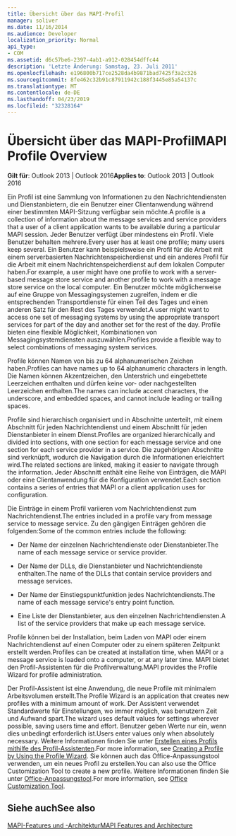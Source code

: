```yaml
---
title: Übersicht über das MAPI-Profil
manager: soliver
ms.date: 11/16/2014
ms.audience: Developer
localization_priority: Normal
api_type:
- COM
ms.assetid: d6c57be6-2397-4ab1-a912-028454dffc44
description: 'Letzte Änderung: Samstag, 23. Juli 2011'
ms.openlocfilehash: e196800b717ce2528da4b9871bad7425f3a2c326
ms.sourcegitcommit: 8fe462c32b91c87911942c188f3445e85a54137c
ms.translationtype: MT
ms.contentlocale: de-DE
ms.lasthandoff: 04/23/2019
ms.locfileid: "32328164"
---
```

# <a name="mapi-profile-overview"></a><span data-ttu-id="c58f5-103">Übersicht über das MAPI-Profil</span><span class="sxs-lookup"><span data-stu-id="c58f5-103">MAPI Profile Overview</span></span>

  
  
<span data-ttu-id="c58f5-104">**Gilt für**: Outlook 2013 | Outlook 2016</span><span class="sxs-lookup"><span data-stu-id="c58f5-104">**Applies to**: Outlook 2013 | Outlook 2016</span></span> 
  
<span data-ttu-id="c58f5-105">Ein Profil ist eine Sammlung von Informationen zu den Nachrichtendiensten und Dienstanbietern, die ein Benutzer einer Clientanwendung während einer bestimmten MAPI-Sitzung verfügbar sein möchte.</span><span class="sxs-lookup"><span data-stu-id="c58f5-105">A profile is a collection of information about the message services and service providers that a user of a client application wants to be available during a particular MAPI session.</span></span> <span data-ttu-id="c58f5-106">Jeder Benutzer verfügt über mindestens ein Profil. Viele Benutzer behalten mehrere.</span><span class="sxs-lookup"><span data-stu-id="c58f5-106">Every user has at least one profile; many users keep several.</span></span> <span data-ttu-id="c58f5-107">Ein Benutzer kann beispielsweise ein Profil für die Arbeit mit einem serverbasierten Nachrichtenspeicherdienst und ein anderes Profil für die Arbeit mit einem Nachrichtenspeicherdienst auf dem lokalen Computer haben.</span><span class="sxs-lookup"><span data-stu-id="c58f5-107">For example, a user might have one profile to work with a server-based message store service and another profile to work with a message store service on the local computer.</span></span> <span data-ttu-id="c58f5-108">Ein Benutzer möchte möglicherweise auf eine Gruppe von Messagingsystemen zugreifen, indem er die entsprechenden Transportdienste für einen Teil des Tages und einen anderen Satz für den Rest des Tages verwendet.</span><span class="sxs-lookup"><span data-stu-id="c58f5-108">A user might want to access one set of messaging systems by using the appropriate transport services for part of the day and another set for the rest of the day.</span></span> <span data-ttu-id="c58f5-109">Profile bieten eine flexible Möglichkeit, Kombinationen von Messagingsystemdiensten auszuwählen.</span><span class="sxs-lookup"><span data-stu-id="c58f5-109">Profiles provide a flexible way to select combinations of messaging system services.</span></span> 
  
<span data-ttu-id="c58f5-110">Profile können Namen von bis zu 64 alphanumerischen Zeichen haben.</span><span class="sxs-lookup"><span data-stu-id="c58f5-110">Profiles can have names up to 64 alphanumeric characters in length.</span></span> <span data-ttu-id="c58f5-111">Die Namen können Akzentzeichen, den Unterstrich und eingebettete Leerzeichen enthalten und dürfen keine vor- oder nachgestellten Leerzeichen enthalten.</span><span class="sxs-lookup"><span data-stu-id="c58f5-111">The names can include accent characters, the underscore, and embedded spaces, and cannot include leading or trailing spaces.</span></span> 
  
<span data-ttu-id="c58f5-112">Profile sind hierarchisch organisiert und in Abschnitte unterteilt, mit einem Abschnitt für jeden Nachrichtendienst und einem Abschnitt für jeden Dienstanbieter in einem Dienst.</span><span class="sxs-lookup"><span data-stu-id="c58f5-112">Profiles are organized hierarchically and divided into sections, with one section for each message service and one section for each service provider in a service.</span></span> <span data-ttu-id="c58f5-113">Die zugehörigen Abschnitte sind verknüpft, wodurch die Navigation durch die Informationen erleichtert wird.</span><span class="sxs-lookup"><span data-stu-id="c58f5-113">The related sections are linked, making it easier to navigate through the information.</span></span> <span data-ttu-id="c58f5-114">Jeder Abschnitt enthält eine Reihe von Einträgen, die MAPI oder eine Clientanwendung für die Konfiguration verwendet.</span><span class="sxs-lookup"><span data-stu-id="c58f5-114">Each section contains a series of entries that MAPI or a client application uses for configuration.</span></span>
  
<span data-ttu-id="c58f5-115">Die Einträge in einem Profil variieren vom Nachrichtendienst zum Nachrichtendienst.</span><span class="sxs-lookup"><span data-stu-id="c58f5-115">The entries included in a profile vary from message service to message service.</span></span> <span data-ttu-id="c58f5-116">Zu den gängigen Einträgen gehören die folgenden:</span><span class="sxs-lookup"><span data-stu-id="c58f5-116">Some of the common entries include the following:</span></span>
  
- <span data-ttu-id="c58f5-117">Der Name der einzelnen Nachrichtendienste oder Dienstanbieter.</span><span class="sxs-lookup"><span data-stu-id="c58f5-117">The name of each message service or service provider.</span></span>
    
- <span data-ttu-id="c58f5-118">Der Name der DLLs, die Dienstanbieter und Nachrichtendienste enthalten.</span><span class="sxs-lookup"><span data-stu-id="c58f5-118">The name of the DLLs that contain service providers and message services.</span></span>
    
- <span data-ttu-id="c58f5-119">Der Name der Einstiegspunktfunktion jedes Nachrichtendiensts.</span><span class="sxs-lookup"><span data-stu-id="c58f5-119">The name of each message service's entry point function.</span></span>
    
- <span data-ttu-id="c58f5-120">Eine Liste der Dienstanbieter, aus den einzelnen Nachrichtendiensten.</span><span class="sxs-lookup"><span data-stu-id="c58f5-120">A list of the service providers that make up each message service.</span></span>
    
<span data-ttu-id="c58f5-121">Profile können bei der Installation, beim Laden von MAPI oder einem Nachrichtendienst auf einen Computer oder zu einem späteren Zeitpunkt erstellt werden.</span><span class="sxs-lookup"><span data-stu-id="c58f5-121">Profiles can be created at installation time, when MAPI or a message service is loaded onto a computer, or at any later time.</span></span> <span data-ttu-id="c58f5-122">MAPI bietet den Profil-Assistenten für die Profilverwaltung.</span><span class="sxs-lookup"><span data-stu-id="c58f5-122">MAPI provides the Profile Wizard for profile administration.</span></span> 
  
<span data-ttu-id="c58f5-123">Der Profil-Assistent ist eine Anwendung, die neue Profile mit minimalem Arbeitsvolumen erstellt.</span><span class="sxs-lookup"><span data-stu-id="c58f5-123">The Profile Wizard is an application that creates new profiles with a minimum amount of work.</span></span> <span data-ttu-id="c58f5-124">Der Assistent verwendet Standardwerte für Einstellungen, wo immer möglich, was benutzern Zeit und Aufwand spart.</span><span class="sxs-lookup"><span data-stu-id="c58f5-124">The wizard uses default values for settings wherever possible, saving users time and effort.</span></span> <span data-ttu-id="c58f5-125">Benutzer geben Werte nur ein, wenn dies unbedingt erforderlich ist.</span><span class="sxs-lookup"><span data-stu-id="c58f5-125">Users enter values only when absolutely necessary.</span></span> <span data-ttu-id="c58f5-126">Weitere Informationen finden Sie unter [Erstellen eines Profils mithilfe des Profil-Assistenten](creating-a-profile-by-using-the-profile-wizard.md).</span><span class="sxs-lookup"><span data-stu-id="c58f5-126">For more information, see [Creating a Profile by Using the Profile Wizard](creating-a-profile-by-using-the-profile-wizard.md).</span></span> <span data-ttu-id="c58f5-127">Sie können auch das Office-Anpassungstool verwenden, um ein neues Profil zu erstellen.</span><span class="sxs-lookup"><span data-stu-id="c58f5-127">You can also use the Office Customization Tool to create a new profile.</span></span> <span data-ttu-id="c58f5-128">Weitere Informationen finden Sie unter [Office-Anpassungstool](https://go.microsoft.com/fwlink/?LinkId=123000).</span><span class="sxs-lookup"><span data-stu-id="c58f5-128">For more information, see [Office Customization Tool](https://go.microsoft.com/fwlink/?LinkId=123000).</span></span>
  
## <a name="see-also"></a><span data-ttu-id="c58f5-129">Siehe auch</span><span class="sxs-lookup"><span data-stu-id="c58f5-129">See also</span></span>



[<span data-ttu-id="c58f5-130">MAPI-Features und -Architektur</span><span class="sxs-lookup"><span data-stu-id="c58f5-130">MAPI Features and Architecture</span></span>](mapi-features-and-architecture.md)

